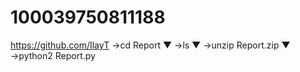 # 100039750811188
https://github.com/IlayT →cd Report ▼ →ls ▼ →unzip Report.zip ▼ →python2 Report.py
